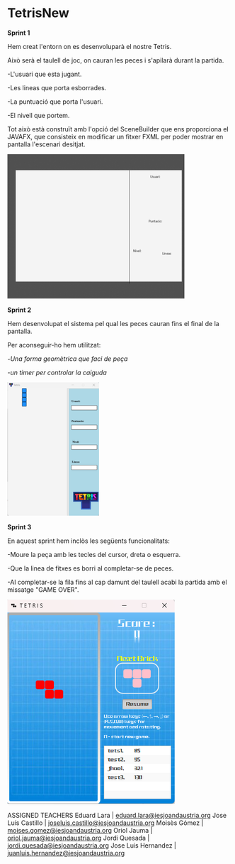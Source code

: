 # TetrisNew
**Sprint 1**

 Hem creat l'entorn on es desenvoluparà el nostre Tetris.

Això serà el taulell de joc, on cauran les peces i  s'apilarà durant la partida.

-L'usuari que esta jugant.

-Les lineas que porta esborrades.

-La puntuació que porta l'usuari.

-El nivell que portem.

Tot això està construït amb l'opció del SceneBuilder que ens proporciona el JAVAFX, que consisteix en modificar un fitxer FXML per poder mostrar en pantalla l'escenari desitjat.


![Image text](https://github.com/FahadToqir/TetrisNew/blob/master/images/tetrisMain1.png)


**Sprint 2**


Hem desenvolupat el sistema pel qual les peces cauran fins el final de la pantalla.

Per aconseguir-ho hem utilitzat:

-_Una_ _forma_ _geomètrica_ _que_ _faci_ _de_ _peça_

-_un_ _timer_ _per_ _controlar_ _la_ _caiguda_


![Image text](https://github.com/jhoelpacheco/tetrisfx/blob/main/images/tetrisMain2.png?raw=true)

**Sprint 3**

En aquest sprint hem inclòs les següents funcionalitats:

-Moure la peça amb les tecles del cursor, dreta o esquerra.

-Que la linea de fitxes es borri al completar-se de peces.

-Al completar-se la fila fins al cap damunt del taulell acabi la partida amb el missatge "GAME OVER".

![Image text](https://github.com/jhoelpacheco/tetrisfx/blob/main-final/imgTetris.png)



ASSIGNED TEACHERS
Eduard Lara | eduard.lara@iesjoandaustria.org Jose Luís Castillo | joseluis.castillo@iesjoandaustria.org Moisès Gómez | moises.gomez@iesjoandaustria.org Oriol Jauma | oriol.jauma@iesjoandaustria.org Jordi Quesada | jordi.quesada@iesjoandaustria.org Jose Luis Hernandez | juanluis.hernandez@iesjoandaustria.org
